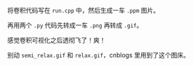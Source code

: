 将卷积代码写在 `run.cpp` 中，然后生成一车 `.ppm` 图片。

再用两个 `.py` 代码先转成一车 `.png` 再转成 `.gif`。

感觉卷积可视化之后透彻飞了！爽！

别动 `semi_relax.gif` 和 `relax.gif`，cnblogs 里用到了这个图床。

